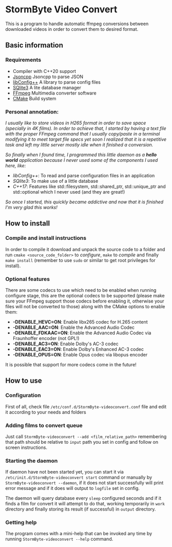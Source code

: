 # StormByte Video Convert

This is a program to handle automatic ffmpeg conversions between downloaded videos in order to convert them to desired format.

## Basic information

### Requirements

* Compiler with C++20 support
* [Jsoncpp](https://github.com/open-source-parsers/jsoncpp) Jsoncpp to parse JSON
* [libConfig++](http://hyperrealm.github.io/libconfig) A library to parse config files
* [SQlite3](https://www.sqlite.org/index.html) A lite database manager
* [FFmpeg](https://ffmpeg.org) Multimedia converter software
* [CMake](https://cmake.org/) Build system

### Personal annotation:

_I usually like to store videos in H265 format in order to save space (specially in 4K films). In order to achieve that, I started by having a text file with the proper FFmpeg command that I usually copy/paste in a terminal modifying it to meet target file specs yet soon I realized that it is a repetitive task and left my little server mostly idle when it finished a conversion._

_So finally when I found time, I programmed this little daemon as a **hello world** application because I never used some of the components I used here, like:_

* _libConfig++_: To read and parse configuration files in an application
* _SQlite3_: To make use of a little database
* _C++17_: Features like std::filesystem, std::shared_ptr, std::unique_ptr and std::optional which I never used (and they are great!)

_So once I started, this quickly became addictive and now that it is finished I'm very glad this works!_

## How to install

### Compile and install instructions

In order to compile it download and unpack the source code to a folder and run `cmake <source_code_folder>` to _configure_, `make` to _compile_ and finally `make install` (remember to use `sudo` or similar to get root privileges for install).

### Optional features

There are some codecs to use which need to be enabled when running configure stage, this are the optional codecs to be supported (please make sure your FFmpeg support those codecs before enabling it, otherwise your files will not be converted to those) along with the CMake options to enable them:

* **-DENABLE_HEVC=ON**: Enable libx265 codec for H.265 content
* **-DENABLE_AAC=ON**: Enable the Advanced Audio Codec
* **-DENABLE_FDKAAC=ON**: Enable the Advanced Audio Codec via Fraunhoffer encoder (not GPL!)
* **-DENABLE_AC3=ON**: Enable Dolby's AC-3 codec
* **-DENABLE_EAC3=ON**: Enable Dolby's Enhanced AC-3 codec
* **-DENABLE_OPUS=ON**: Enable Opus codec via libopus encoder

It is possible that support for more codecs come in the future!

## How to use

### Configuration

First of all, check file `/etc/conf.d/StormByte-videoconvert.conf` file and edit it according to your needs and folders

### Adding films to convert queue

Just call `StormByte-videoconvert --add <film_relative_path>` remembering that path should be relative to `input` path you set in config and follow on screen instructions.

### Starting the daemon

If daemon have not been started yet, you can start it via `/etc/init.d/StormByte-videoconvert start` command or manually by `StormByte-videoconvert --daemon`, if it does not start successfully will print error message and if it does will output to `logfile` set in config.

The daemon will query database every `sleep` configured seconds and if it finds a film for convert it will attempt to do that, working temporarily in `work` directory and finally storing its result (if successful) in `output` directory.

### Getting help

The program comes with a mini-help that can be invoked any time by running `StormByte-videoconvert --help` command.
